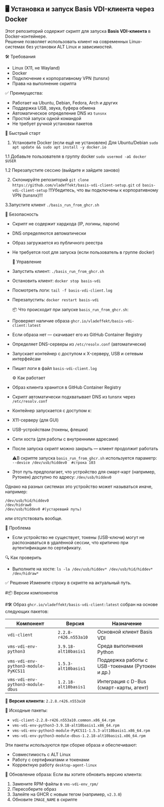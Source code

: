 ## 🖥️ Установка и запуск Basis VDI-клиента через Docker
Этот репозиторий содержит скрипт для запуска **Basis VDI-клиента** в Docker-контейнере.  
Решение позволяет использовать клиент на современных Linux-системах без установки ALT Linux и зависимостей.

 🛠️ Требования
- Linux (X11, не Wayland)
- Docker
- Подключение к корпоративному VPN (tunsnx)
- Права на выполнение скрипта

 ✅ Преимущества:
- Работает на Ubuntu, Debian, Fedora, Arch и других
- Поддержка USB, звука, буфера обмена
- Автоматическое определение DNS из `tunsnx`
- Простой запуск одной командой
- Не требует ручной установки пакетов

 🚀 Быстрый старт
1. Установите Docker (если ещё не установлен)
Для Ubuntu/Debian
`sudo apt update && sudo apt install -y docker.io`

1.1 Добавьте пользователя в группу docker
`sudo usermod -aG docker $USER`

1.2 Перезапустите сессию (выйдите и зайдите заново)

2. Склонируйте репозиторий
`git clone https://github.com/vladeffekt/basis-vdi-client-setup.git`
`cd basis-vdi-client-setup`
!!!Убедитесь, что вы подключены к корпоративному VPN (tunsnx)!!!

3.Запустите клиент
`./basis_run_from_ghcr.sh`

  🔐 Безопасность
- Скрипт не содержит хардкода (IP, логины, пароли)
- DNS определяются автоматически
- Образ загружается из публичного реестра
- Не требуется root для запуска (если пользователь в группе docker)

  📝 Управление
- Запустить клиент:  `./basis_run_from_ghcr.sh`
- Остановить клиент: `docker stop basis-vdi`
- Посмотреть логи:   `tail -f basis-vdi-client.log`
- Перезапустить:     `docker restart basis-vdi`

  📦 Что происходит при запуске `basis_run_from_ghcr.sh`:
- Проверяет наличие образа `ghcr.io/vladeffekt/basis-vdi-client:latest`
- Если образа нет — скачивает его из GitHub Container Registry
- Определяет DNS-серверы из `/etc/resolv.conf` (автоматически)
- Запускает контейнер с доступом к X-серверу, USB и сетевым интерфейсам
- Пишет логи в файл `basis-vdi-client.log`

  ⚙️ Как работает
- Образ клиента хранится в GitHub Container Registry
- Скрипт автоматически подхватывает DNS из tunsnx через `/etc/resolv.conf`
- Контейнер запускается с доступом к:
- X11-серверу (для GUI)
- USB-устройствам (токены, флешки)
- Сети хоста (для работы с внутренними адресами)
- После запуска скрипт можно закрыть — клиент продолжит работать

  ⚠️В скрипте запуска `basis_run_from_ghcr.sh` используется параметр:
`--device /dev/usb/hiddev0  #строка 103` 

- Этот путь предполагает, что устройство для смарт-карт (например, Рутокен) доступно по адресу:
`/dev/usb/hiddev0 `

Однако на разных системах это устройство может называться иначе, например:
```
/dev/usb/hid/hiddev0
/dev/hidraw0
/dev/usb/hiddev0 #(устаревший путь)
``` 
или отсутствовать вообще.

  📌 Проблема
- Если устройство не существует, токены (USB-ключи) могут не распознаваться в удалённой сессии, что критично при аутентификации по сертификату.

 🔍 Как проверить
- Выполните на хосте:
`ls -la /dev/usb/hiddev* /dev/usb/hid/hiddev* /dev/hidraw*`

 ✅ Решение
Измените строку в скрипте на актуальный путь.

 #📦 Версии компонентов

#🛠️ Образ `ghcr.io/vladeffekt/basis-vdi-client:latest` собран на основе следующих пакетов:

| Компонент                            | Версия                | Назначение                                      |
|--------------------------------------|-----------------------|-------------------------------------------------|
| `vdi-client`                         | `2.2.8-r426.n553a10`  | Основной клиент Basis VDI                       |
| `vms-vdi-env-python3`                | `3.9.18-alt10basis1`  | Среда выполнения Python                         |
| `vms-vdi-env-python3-module-PyKCS11` | `1.5.3-alt10basis1`   | Поддержка работы с USB-токенами (Рутокен и др.) |
| `vms-vdi-env-python3-module-dbus`    | `1.2.18-alt10basis1`  | Интеграция с D-Bus (смарт-карты, агент)         |


  🔖 **Версия клиента:** `2.2.8.r426.n553a10`  

  📁 Исходные пакеты:
- `vdi-client-2.2.8-r426.n553a10.common.x86_64.rpm`
- `vms-vdi-env-python3-3.9.18-alt10basis1.x86_64.rpm`
- `vms-vdi-env-python3-module-PyKCS11-1.5.3-alt10basis1.x86_64.rpm`
- `vms-vdi-env-python3-module-dbus-1.2.18-alt10basis1.x86_64.rpm`

Эти пакеты используются при сборке образа и обеспечивают:
- Совместимость с ALT Linux
- Работу с сертификатами и токенами
- Корректную работу `desktop-agent-linux`

 🔄 Обновление образа:
Если вы хотите обновить версию клиента:
1. Замените RPM-файлы в `vms-vdi-env_rpm/`
2. Пересоберите образ
3. Залейте на GHCR с новым тегом (например, `v2.3.0`)
4. Обновите `IMAGE_NAME` в скрипте
